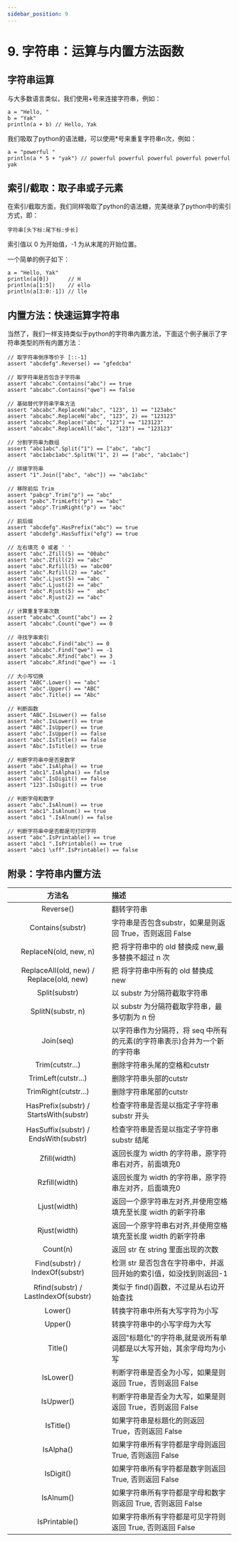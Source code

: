 ```yaml
---
sidebar_position: 9
---
```


# 9. 字符串：运算与内置方法函数

## 字符串运算

与大多数语言类似，我们使用+号来连接字符串，例如：

```yak
a = "Hello, "
b = "Yak"
println(a + b) // Hello, Yak
```

我们吸取了python的语法糖，可以使用*号来重复字符串n次，例如：

```yak
a = "powerful "
println(a * 5 + "yak") // powerful powerful powerful powerful powerful yak 
```

## 索引/截取：取子串或子元素

在索引/截取方面，我们同样吸取了python的语法糖，完美继承了python中的索引方式，即：

    字符串[头下标:尾下标:步长]

索引值以 0 为开始值，-1 为从末尾的开始位置。

一个简单的例子如下：

```yak
a = "Hello, Yak"
println(a[0])      // H
println(a[1:5])    // ello
println(a[3:0:-1]) // lle
```

## 内置方法：快速运算字符串

当然了，我们一样支持类似于python的字符串内置方法，下面这个例子展示了字符串类型的所有内置方法：

```yak
// 取字符串倒序等价于 [::-1]
assert "abcdefg".Reverse() == "gfedcba"

// 取字符串是否包含子字符串
assert "abcabc".Contains("abc") == true
assert "abcabc".Contains("qwe") == false

// 基础替代字符串字串方法
assert "abcabc".ReplaceN("abc", "123", 1) == "123abc"
assert "abcabc".ReplaceN("abc", "123", 2) == "123123"
assert "abcabc".Replace("abc", "123") == "123123"
assert "abcabc".ReplaceAll("abc", "123") == "123123"

// 分割字符串为数组
assert "abc1abc".Split("1") == ["abc", "abc"]
assert "abc1abc1abc".SplitN("1", 2) == ["abc", "abc1abc"]

// 拼接字符串
assert "1".Join(["abc", "abc"]) == "abc1abc"

// 移除前后 Trim
assert "pabcp".Trim("p") == "abc"
assert "pabc".TrimLeft("p") == "abc"
assert "abcp".TrimRight("p") == "abc"

// 前后缀
assert "abcdefg".HasPrefix("abc") == true
assert "abcdefg".HasSuffix("efg") == true

// 左右填充 0 或者 ' '
assert "abc".Zfill(5) == "00abc"
assert "abc".Zfill(2) == "abc"
assert "abc".Rzfill(5) == "abc00"
assert "abc".Rzfill(2) == "abc"
assert "abc".Ljust(5) == "abc  "
assert "abc".Ljust(2) == "abc"
assert "abc".Rjust(5) == "  abc"
assert "abc".Rjust(2) == "abc"

// 计算重复字串次数
assert "abcabc".Count("abc") == 2
assert "abcabc".Count("qwe") == 0

// 寻找字串索引
assert "abcabc".Find("abc") == 0
assert "abcabc".Find("qwe") == -1
assert "abcabc".Rfind("abc") == 3
assert "abcabc".Rfind("qwe") == -1

// 大小写切换
assert "ABC".Lower() == "abc"
assert "abc".Upper() == "ABC"
assert "abc".Title() == "Abc"

// 判断函数
assert "ABC".IsLower() == false
assert "abc".IsLower() == true
assert "ABC".IsUpper() == true
assert "abc".IsUpper() == false
assert "abc".IsTitle() == false
assert "Abc".IsTitle() == true

// 判断字符串中是否是数字
assert "abc".IsAlpha() == true
assert "abc1".IsAlpha() == false
assert "abc".IsDigit() == false
assert "123".IsDigit() == true

// 判断字母和数字
assert "abc".IsAlnum() == true
assert "abc1".IsAlnum() == true
assert "abc1 ".IsAlnum() == false

// 判断字符串中是否都是可打印字符
assert "abc".IsPrintable() == true
assert "abc1 ".IsPrintable() == true
assert "abc1 \xff".IsPrintable() == false
```

## 附录：字符串内置方法

|方法名|描述|
|:---:|:----|
|Reverse()|翻转字符串|
|Contains(substr)|字符串是否包含substr，如果是则返回 True，否则返回 False|
|ReplaceN(old, new, n)|把 将字符串中的 old 替换成 new,最多替换不超过 n 次|
|ReplaceAll(old, new) / Replace(old, new)|把 将字符串中所有的 old 替换成 new|
|Split(substr)|以 substr 为分隔符截取字符串|
|SplitN(substr, n)|以 substr 为分隔符截取字符串，最多切割为 n 份|
|Join(seq)|以字符串作为分隔符，将 seq 中所有的元素(的字符串表示)合并为一个新的字符串|
|Trim(cutstr...)|删除字符串头尾的空格和cutstr|
|TrimLeft(cutstr...)|删除字符串头部的cutstr|
|TrimRight(cutstr...)|删除字符串尾部的cutstr|
|HasPrefix(substr) / StartsWith(substr)|检查字符串是否是以指定子字符串 substr 开头|
|HasSuffix(substr) / EndsWith(substr)|检查字符串是否是以指定子字符串 substr 结尾|
|Zfill(width)|返回长度为 width 的字符串，原字符串右对齐，前面填充0|
|Rzfill(width)|返回长度为 width 的字符串，原字符串左对齐，后面填充0|
|Ljust(width)|返回一个原字符串左对齐,并使用空格填充至长度 width 的新字符串|
|Rjust(width)|返回一个原字符串右对齐,并使用空格填充至长度 width 的新字符串|
|Count(n)|返回 str 在 string 里面出现的次数|
|Find(substr) / IndexOf(substr)|检测 str 是否包含在字符串中，并返回开始的索引值，如没找到则返回-1|
|Rfind(substr) / LastIndexOf(substr)|类似于 find()函数，不过是从右边开始查找|
|Lower()|转换字符串中所有大写字符为小写|
|Upper()|转换字符串中的小写字母为大写|
|Title()|返回"标题化"的字符串,就是说所有单词都是以大写开始，其余字母均为小写|
|IsLower()|判断字符串是否全为小写，如果是则返回 True，否则返回 False|
|IsUpwer()|判断字符串是否全为大写，如果是则返回 True，否则返回 False|
|IsTitle()|如果字符串是标题化的则返回 True，否则返回 False|
|IsAlpha()|如果字符串所有字符都是字母则返回 True, 否则返回 False|
|IsDigit()|如果字符串所有字符都是数字则返回 True, 否则返回 False|
|IsAlnum()|如果字符串所有字符都是字母和数字则返回 True, 否则返回 False|
|IsPrintable()|如果字符串所有字符都是可见字符则返回 True, 否则返回 False|